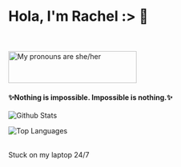 <h1> Hola, I'm Rachel :> 🌿
  </h1>
<br></br>

<a href="https://pronouns.vercel.app" title="Add pronouns to your own profile">
  <img src="https://pronouns.vercel.app/she/her?gradient=stellar" width="256" height="64" alt="My pronouns are she/her">
</a>
<h4>
✨Nothing is impossible. Impossible is nothing.✨
</h4>


![Github Stats](https://github-readme-stats.vercel.app/api?username=nitesphere08&count_private=true&show_icons=true&theme=default&include_all_commits=true&icon_color=ffffff)

![Top Languages](https://github-readme-stats.vercel.app/api/top-langs/?username=nitesphere08&theme=default)


<centre>
  <br> Stuck on my laptop 24/7 </br>
  </centre>



<!--
**nitesphere08/nitesphere08** is a ✨ _special_ ✨ repository because its `README.md` (this file) appears on your GitHub profile.

Here are some ideas to get you started:

- 🔭 I’m currently working on ...
- 🌱 I’m currently learning ...
- 👯 I’m looking to collaborate on ...
- 🤔 I’m looking for help with ...
- 💬 Ask me about ...
- 📫 How to reach me: ...
- 😄 Pronouns: ...
- ⚡ Fun fact: ...
-->
